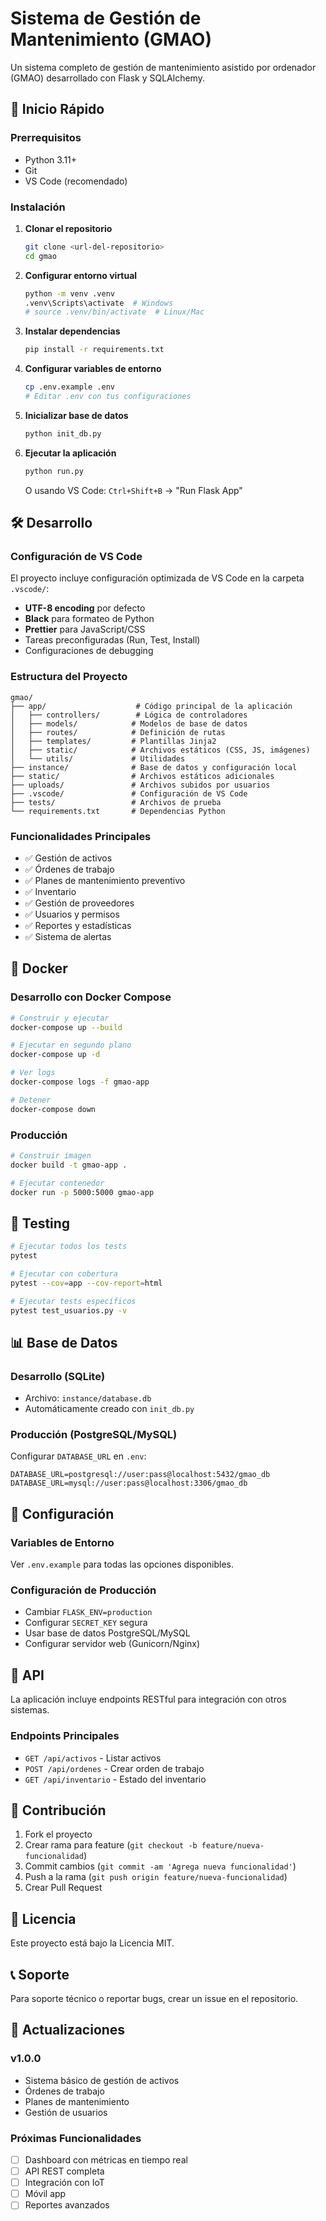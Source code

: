 # Sistema de Gestión de Mantenimiento (GMAO)

Un sistema completo de gestión de mantenimiento asistido por ordenador (GMAO) desarrollado con Flask y SQLAlchemy.

## 🚀 Inicio Rápido

### Prerrequisitos

- Python 3.11+
- Git
- VS Code (recomendado)

### Instalación

1. **Clonar el repositorio**
   ```bash
   git clone <url-del-repositorio>
   cd gmao
   ```

2. **Configurar entorno virtual**
   ```bash
   python -m venv .venv
   .venv\Scripts\activate  # Windows
   # source .venv/bin/activate  # Linux/Mac
   ```

3. **Instalar dependencias**
   ```bash
   pip install -r requirements.txt
   ```

4. **Configurar variables de entorno**
   ```bash
   cp .env.example .env
   # Editar .env con tus configuraciones
   ```

5. **Inicializar base de datos**
   ```bash
   python init_db.py
   ```

6. **Ejecutar la aplicación**
   ```bash
   python run.py
   ```

   O usando VS Code: `Ctrl+Shift+B` → "Run Flask App"

## 🛠️ Desarrollo

### Configuración de VS Code

El proyecto incluye configuración optimizada de VS Code en la carpeta `.vscode/`:

- **UTF-8 encoding** por defecto
- **Black** para formateo de Python
- **Prettier** para JavaScript/CSS
- Tareas preconfiguradas (Run, Test, Install)
- Configuraciones de debugging

### Estructura del Proyecto

```
gmao/
├── app/                    # Código principal de la aplicación
│   ├── controllers/        # Lógica de controladores
│   ├── models/            # Modelos de base de datos
│   ├── routes/            # Definición de rutas
│   ├── templates/         # Plantillas Jinja2
│   ├── static/            # Archivos estáticos (CSS, JS, imágenes)
│   └── utils/             # Utilidades
├── instance/              # Base de datos y configuración local
├── static/                # Archivos estáticos adicionales
├── uploads/               # Archivos subidos por usuarios
├── .vscode/               # Configuración de VS Code
├── tests/                 # Archivos de prueba
└── requirements.txt       # Dependencias Python
```

### Funcionalidades Principales

- ✅ Gestión de activos
- ✅ Órdenes de trabajo
- ✅ Planes de mantenimiento preventivo
- ✅ Inventario
- ✅ Gestión de proveedores
- ✅ Usuarios y permisos
- ✅ Reportes y estadísticas
- ✅ Sistema de alertas

## 🐳 Docker

### Desarrollo con Docker Compose

```bash
# Construir y ejecutar
docker-compose up --build

# Ejecutar en segundo plano
docker-compose up -d

# Ver logs
docker-compose logs -f gmao-app

# Detener
docker-compose down
```

### Producción

```bash
# Construir imagen
docker build -t gmao-app .

# Ejecutar contenedor
docker run -p 5000:5000 gmao-app
```

## 🧪 Testing

```bash
# Ejecutar todos los tests
pytest

# Ejecutar con cobertura
pytest --cov=app --cov-report=html

# Ejecutar tests específicos
pytest test_usuarios.py -v
```

## 📊 Base de Datos

### Desarrollo (SQLite)
- Archivo: `instance/database.db`
- Automáticamente creado con `init_db.py`

### Producción (PostgreSQL/MySQL)
Configurar `DATABASE_URL` en `.env`:
```
DATABASE_URL=postgresql://user:pass@localhost:5432/gmao_db
DATABASE_URL=mysql://user:pass@localhost:3306/gmao_db
```

## 🔧 Configuración

### Variables de Entorno

Ver `.env.example` para todas las opciones disponibles.

### Configuración de Producción

- Cambiar `FLASK_ENV=production`
- Configurar `SECRET_KEY` segura
- Usar base de datos PostgreSQL/MySQL
- Configurar servidor web (Gunicorn/Nginx)

## 📝 API

La aplicación incluye endpoints RESTful para integración con otros sistemas.

### Endpoints Principales

- `GET /api/activos` - Listar activos
- `POST /api/ordenes` - Crear orden de trabajo
- `GET /api/inventario` - Estado del inventario

## 🤝 Contribución

1. Fork el proyecto
2. Crear rama para feature (`git checkout -b feature/nueva-funcionalidad`)
3. Commit cambios (`git commit -am 'Agrega nueva funcionalidad'`)
4. Push a la rama (`git push origin feature/nueva-funcionalidad`)
5. Crear Pull Request

## 📄 Licencia

Este proyecto está bajo la Licencia MIT.

## 📞 Soporte

Para soporte técnico o reportar bugs, crear un issue en el repositorio.

## 🔄 Actualizaciones

### v1.0.0
- Sistema básico de gestión de activos
- Órdenes de trabajo
- Planes de mantenimiento
- Gestión de usuarios

### Próximas Funcionalidades
- [ ] Dashboard con métricas en tiempo real
- [ ] API REST completa
- [ ] Integración con IoT
- [ ] Móvil app
- [ ] Reportes avanzados